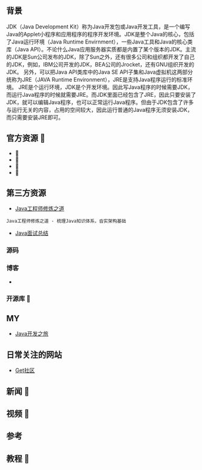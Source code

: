 ## 背景
JDK（Java Development Kit）称为Java开发包或Java开发工具，是一个编写Java的Applet小程序和应用程序的程序开发环境。JDK是整个Java的核心，包括了Java运行环境（Java Runtime Envirnment），一些Java工具和Java的核心类库（Java API）。不论什么Java应用服务器实质都是内置了某个版本的JDK。主流的JDK是Sun公司发布的JDK，除了Sun之外，还有很多公司和组织都开发了自己的JDK，例如，IBM公司开发的JDK，BEA公司的Jrocket，还有GNU组织开发的JDK。
另外，可以把Java API类库中的Java SE API子集和Java虚拟机这两部分统称为JRE（JAVA Runtime Environment），JRE是支持Java程序运行的标准环境。
JRE是个运行环境，JDK是个开发环境。因此写Java程序的时候需要JDK，而运行Java程序的时候就需要JRE。而JDK里面已经包含了JRE，因此只要安装了JDK，就可以编辑Java程序，也可以正常运行Java程序。但由于JDK包含了许多与运行无关的内容，占用的空间较大，因此运行普通的Java程序无须安装JDK，而只需要安装JRE即可。

## 官方资源 💼
- 👨 
- 🏃 
- 👨 
- 🏃 

## 第三方资源
- [Java工程师修炼之道](https://github.com/superhj1987/pragmatic-java-engineer?utm_source=gold_browser_extension)
```
Java工程师修炼之道 - 梳理Java知识体系，沓实架构基础
```
- [Java面试总结](https://github.com/crossoverJie/Java-Interview?utm_source=gold_browser_extension)

### 源码


### 博客

- 

### 开源库 🔧

## MY
- [Java开发之旅](https://github.com/qmsggg/qmsggg_java/tree/master/MyStudyRecoder)
## 日常关注的网站
- [Get社区](http://get.ftqq.com/?c=default)

## 新闻 📃

## 视频 🎥

## 参考

## 教程 🍞
